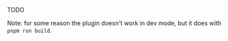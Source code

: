 TODO

Note: for some reason the plugin doesn't work in dev mode, but it does with `pnpm run build`.
